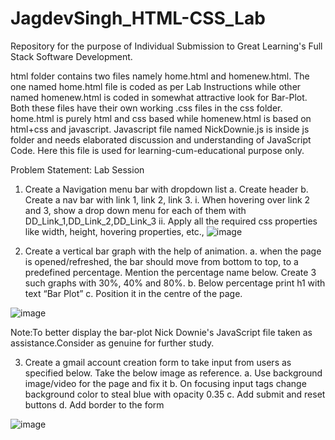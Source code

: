 # JagdevSingh_HTML-CSS_Lab
Repository for the purpose of Individual Submission to Great Learning's Full Stack Software Development.

html folder contains two files namely home.html and homenew.html. The one named home.html file is coded as per Lab Instructions while other named homenew.html is coded in somewhat attractive look for Bar-Plot. Both these files have their own working .css files in the css folder.
home.html is purely html and css based while homenew.html is based on html+css and javascript. Javascript file named NickDownie.js is inside js folder and needs elaborated discussion and understanding of JavaScript Code. Here this file is used for learning-cum-educational purpose only. 

Problem Statement:
Lab Session
1.	Create a Navigation menu bar with dropdown list
a.	Create header
b.	Create a nav bar with link 1, link 2, link 3.
i.	When hovering over link 2 and 3, show a drop down menu for each of them with DD_Link_1,DD_Link_2,DD_Link_3 
ii.	Apply all the required css properties like width, height, hovering properties, etc.,
![image](https://user-images.githubusercontent.com/33898246/224810372-868a5307-cbdb-4484-9d96-fe6209d31a18.png)


 
2.	Create a vertical bar graph with the help of animation.
a.	 when the page is opened/refreshed, the bar should move from bottom to top, to a predefined percentage. Mention the percentage name below. Create 3 such graphs with 30%, 40% and 80%.
b.	Below percentage print h1 with text “Bar Plot”
c.	Position it in the centre of the page.

![image](https://user-images.githubusercontent.com/33898246/224810741-34ed34ad-89f7-40ca-9839-7f4bd2e146af.png)

Note:To better display the bar-plot Nick Downie's JavaScript file taken as assistance.Consider as genuine for further study.


 
3.	Create a gmail account creation form to take input from users as specified below. Take the below image as reference. 
a.	Use background image/video for the page and fix it
b.	On focusing input tags change background color to steal blue with opacity 0.35
c.	Add submit and reset buttons
d.	Add border to the form
	
  ![image](https://user-images.githubusercontent.com/33898246/224810952-bb4aa0b8-4dad-4698-9bba-b250917e6318.png)
